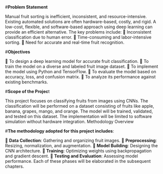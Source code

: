 #**Problem Statement**

Manual fruit sorting is inefficient, inconsistent, and resource-intensive. Existing automated
solutions are often hardware-based, costly, and rigid. A low-cost, flexible, and software-based
approach using deep learning can provide an efficient alternative.
The key problems include:
 Inconsistent classification due to human error.
 Time-consuming and labor-intensive sorting.
 Need for accurate and real-time fruit recognition.


#**Objectives**

 To design a deep learning model for accurate fruit classification.
 To train the model on a diverse and labeled fruit image dataset.
 To implement the model using Python and TensorFlow.
 To evaluate the model based on accuracy, loss, and confusion matrix.
 To analyze its performance against existing benchmarks.


#**Scope of the Projec**t

This project focuses on classifying fruits from images using CNNs. The classification will be
performed on a dataset consisting of fruits like apple, banana, grapes, mango, and orange. The
model will be trained, validated, and tested on this dataset. The implementation will be limited
to software simulation without hardware integration.
 Methodology Overview

 
#**The methodology adopted for this project includes**:

 **Data Collection**: Gathering and organizing fruit images.
 **Preprocessing**: Resizing, normalization, and augmentation.
 **Model Building**: Designing the CNN architecture.
 **Training**: Optimizing weights using backpropagation and gradient descent.
 **Testing and Evaluation**: Assessing model performance.
Each of these phases will be elaborated in the subsequent chapters.
